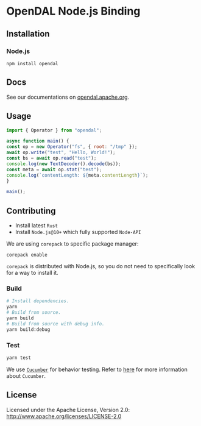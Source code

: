 # OpenDAL Node.js Binding

## Installation

### Node.js

```shell
npm install opendal
```

## Docs

See our documentations on [opendal.apache.org](https://opendal.apache.org/docs/nodejs/).

## Usage

```javascript
import { Operator } from "opendal";

async function main() {
const op = new Operator("fs", { root: "/tmp" });
await op.write("test", "Hello, World!");
const bs = await op.read("test");
console.log(new TextDecoder().decode(bs));
const meta = await op.stat("test");
console.log(`contentLength: ${meta.contentLength}`);
}

main();
```

## Contributing

- Install latest `Rust`
- Install `Node.js@10+` which fully supported `Node-API`

We are using `corepack` to specific package manager:

```shell
corepack enable
```

`corepack` is distributed with Node.js, so you do not need to specifically look for a way to install it.

### Build

```bash
# Install dependencies.
yarn
# Build from source.
yarn build
# Build from source with debug info.
yarn build:debug
```

### Test

```bash
yarn test
```

We use [`Cucumber`](https://cucumber.io/) for behavior testing. Refer to [here](https://cucumber.io/docs/guides/overview/) for more information about `Cucumber`.

## License

Licensed under the Apache License, Version 2.0: http://www.apache.org/licenses/LICENSE-2.0
